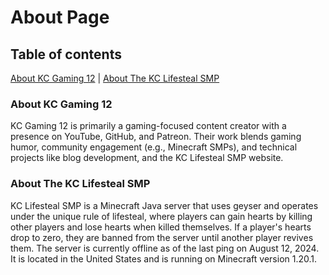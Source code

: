 # About Page

## Table of contents
[About KC Gaming 12](#about-kc-gaming-12) | [About The KC Lifesteal SMP](#about-the-kc-lifesteal-smp)

### About KC Gaming 12
KC Gaming 12 is primarily a gaming-focused content creator with a presence on YouTube, GitHub, and Patreon. Their work blends gaming humor, community engagement (e.g., Minecraft SMPs), and technical projects like blog development, and the KC Lifesteal SMP website. 

### About The KC Lifesteal SMP
KC Lifesteal SMP is a Minecraft Java server that uses geyser and operates under the unique rule of lifesteal, where players can gain hearts by killing other players and lose hearts when killed themselves. If a player's hearts drop to zero, they are banned from the server until another player revives them. The server is currently offline as of the last ping on August 12, 2024. It is located in the United States and is running on Minecraft version 1.20.1.


